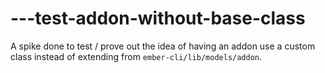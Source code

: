# ---test-addon-without-base-class

A spike done to test / prove out the idea of having an addon use a custom class
instead of extending from `ember-cli/lib/models/addon`.

